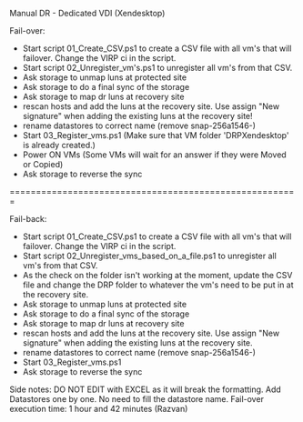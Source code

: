Manual DR - Dedicated VDI (Xendesktop)

Fail-over:

- Start script 01_Create_CSV.ps1 to create a CSV file with all vm's that will failover. Change the VIRP ci in the script.
- Start script 02_Unregister_vm's.ps1 to unregister all vm's from that CSV.
- Ask storage to unmap luns at protected site
- Ask storage to do a final sync of the storage
- Ask storage to map dr luns at recovery site
- rescan hosts and add the luns at the recovery site. Use assign "New signature" when adding the existing luns at the recovery site!
- rename datastores to correct name (remove snap-256a1546-)
- Start 03_Register_vms.ps1 (Make sure that VM folder 'DRPXendesktop' is already created.)
- Power ON VMs (Some VMs will wait for an answer if they were Moved or Copied)
- Ask storage to reverse the sync

=======================================================

Fail-back:

- Start script 01_Create_CSV.ps1 to create a CSV file with all vm's that will failover. Change the VIRP ci in the script.
- Start script 02_Unregister_vms_based_on_a_file.ps1 to unregister all vm's from that CSV.
- As the check on the folder isn't working at the moment, update the CSV file and change the DRP folder to whatever the vm's need to be put in at the recovery site.
- Ask storage to unmap luns at protected site
- Ask storage to do a final sync of the storage
- Ask storage to map dr luns at recovery site
- rescan hosts and add the luns at the recovery site. Use assign "New signature" when adding the existing luns at the recovery site.
- rename datastores to correct name (remove snap-256a1546-)
- Start 03_Register_vms.ps1
- Ask storage to reverse the sync

Side notes:
DO NOT EDIT with EXCEL as it will break the formatting.
Add Datastores one by one. No need to fill the datastore name.
Fail-over execution time: 1 hour and 42 minutes (Razvan)
